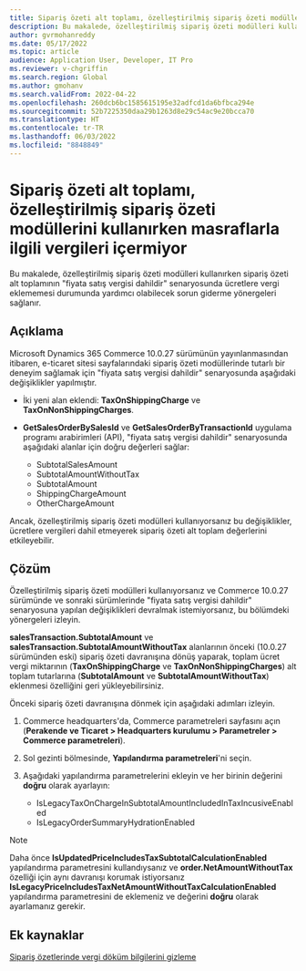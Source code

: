 ```yaml
---
title: Sipariş özeti alt toplamı, özelleştirilmiş sipariş özeti modüllerini kullanırken masraflarla ilgili vergileri içermiyor
description: Bu makalede, özelleştirilmiş sipariş özeti modülleri kullanırken sipariş özeti alt toplamının "fiyata satış vergisi dahildir" senaryosunda ücretlere vergi eklememesi durumunda yardımcı olabilecek sorun giderme yönergeleri sağlanır.
author: gvrmohanreddy
ms.date: 05/17/2022
ms.topic: article
audience: Application User, Developer, IT Pro
ms.reviewer: v-chgriffin
ms.search.region: Global
ms.author: gmohanv
ms.search.validFrom: 2022-04-22
ms.openlocfilehash: 260dcb6bc1585615195e32adfcd1da6bfbca294e
ms.sourcegitcommit: 52b7225350daa29b1263d8e29c54ac9e20bcca70
ms.translationtype: HT
ms.contentlocale: tr-TR
ms.lasthandoff: 06/03/2022
ms.locfileid: "8848849"
---
```

# <a name="order-summary-subtotal-doesnt-include-taxes-on-charges-when-using-customized-order-summary-modules"></a>Sipariş özeti alt toplamı, özelleştirilmiş sipariş özeti modüllerini kullanırken masraflarla ilgili vergileri içermiyor

Bu makalede, özelleştirilmiş sipariş özeti modülleri kullanırken sipariş özeti alt toplamının "fiyata satış vergisi dahildir" senaryosunda ücretlere vergi eklememesi durumunda yardımcı olabilecek sorun giderme yönergeleri sağlanır.

## <a name="description"></a>Açıklama

Microsoft Dynamics 365 Commerce 10.0.27 sürümünün yayınlanmasından itibaren, e-ticaret sitesi sayfalarındaki sipariş özeti modüllerinde tutarlı bir deneyim sağlamak için "fiyata satış vergisi dahildir" senaryosunda aşağıdaki değişiklikler yapılmıştır.

- İki yeni alan eklendi: **TaxOnShippingCharge** ve **TaxOnNonShippingCharges**.
- **GetSalesOrderBySalesId** ve **GetSalesOrderByTransactionId** uygulama programı arabirimleri (API), "fiyata satış vergisi dahildir" senaryosunda aşağıdaki alanlar için doğru değerleri sağlar:

    - SubtotalSalesAmount
    - SubtotalAmountWithoutTax
    - SubtotalAmount
    - ShippingChargeAmount
    - OtherChargeAmount

Ancak, özelleştirilmiş sipariş özeti modülleri kullanıyorsanız bu değişiklikler, ücretlere vergileri dahil etmeyerek sipariş özeti alt toplam değerlerini etkileyebilir.

## <a name="resolution"></a>Çözüm

Özelleştirilmiş sipariş özeti modülleri kullanıyorsanız ve Commerce 10.0.27 sürümünde ve sonraki sürümlerinde "fiyata satış vergisi dahildir" senaryosuna yapılan değişiklikleri devralmak istemiyorsanız, bu bölümdeki yönergeleri izleyin.

**salesTransaction.SubtotalAmount** ve **salesTransaction.SubtotalAmountWithoutTax** alanlarının önceki (10.0.27 sürümünden eski) sipariş özeti davranışına dönüş yaparak, toplam ücret vergi miktarının (**TaxOnShippingCharge** ve **TaxOnNonShippingCharges**) alt toplam tutarlarına (**SubtotalAmount** ve **SubtotalAmountWithoutTax**) eklenmesi özelliğini geri yükleyebilirsiniz.

Önceki sipariş özeti davranışına dönmek için aşağıdaki adımları izleyin.

1. Commerce headquarters'da, Commerce parametreleri sayfasını açın (**Perakende ve Ticaret \> Headquarters kurulumu \> Parametreler \> Commerce parametreleri**).
1. Sol gezinti bölmesinde, **Yapılandırma parametreleri**'ni seçin.
1. Aşağıdaki yapılandırma parametrelerini ekleyin ve her birinin değerini **doğru** olarak ayarlayın:

    - IsLegacyTaxOnChargeInSubtotalAmountIncludedInTaxIncusiveEnabled
    - IsLegacyOrderSummaryHydrationEnabled

> [!NOTE]
> Daha önce **IsUpdatedPriceIncludesTaxSubtotalCalculationEnabled** yapılandırma parametresini kullandıysanız ve **order.NetAmountWithoutTax** özelliği için aynı davranışı korumak istiyorsanız **IsLegacyPriceIncludesTaxNetAmountWithoutTaxCalculationEnabled** yapılandırma parametresini de eklemeniz ve değerini **doğru** olarak ayarlamanız gerekir.

## <a name="additional-resources"></a>Ek kaynaklar

[Sipariş özetlerinde vergi döküm bilgilerini gizleme](../hide-taxes-breakup.md)
